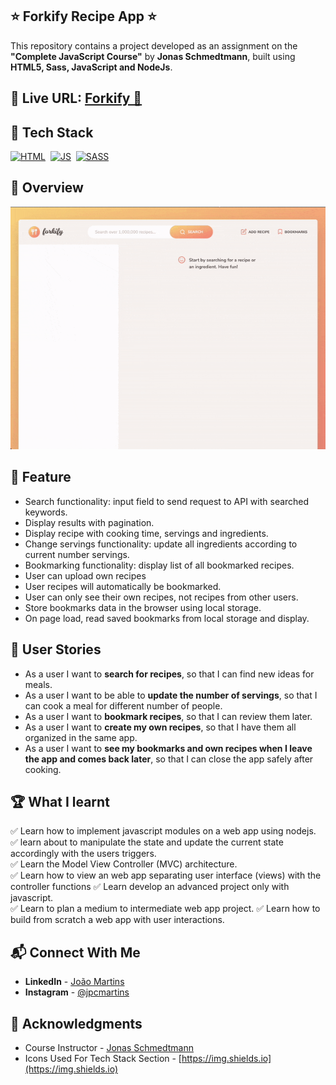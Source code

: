## ⭐ Forkify Recipe App ⭐

This repository contains a project developed as an assignment on the **"Complete JavaScript Course"** by **Jonas Schmedtmann**, built using **HTML5, Sass, JavaScript and NodeJs**.

## 🔗 Live URL: <a href="https://forkify.joao-martins.net/">Forkify 🚀</a>

## 📌 Tech Stack

[![HTML](https://img.shields.io/badge/html5%20-%23E34F26.svg?&style=for-the-badge&logo=html5&logoColor=white)](https://github.com/joao82)&nbsp;
[![JS](https://img.shields.io/badge/javascript%20-%23323330.svg?&style=for-the-badge&logo=javascript&logoColor=%23F7DF1E)](https://github.com/joao82)&nbsp;
[![SASS](https://img.shields.io/badge/Sass-CC6699?style=for-the-badge&logo=sass&logoColor=white)](https://github.com/joao82)&nbsp;
<br>

## 📸 Overview

![Screenshot](./src/img/forkify.gif?raw=true 'Forkify Recipe App')

## 🔑 Feature

- Search functionality: input field to send request to API with searched keywords.
- Display results with pagination.
- Display recipe with cooking time, servings and ingredients.
- Change servings functionality: update all ingredients according to current number servings.
- Bookmarking functionality: display list of all bookmarked recipes.
- User can upload own recipes
- User recipes will automatically be bookmarked.
- User can only see their own recipes, not recipes from other users.
- Store bookmarks data in the browser using local storage.
- On page load, read saved bookmarks from local storage and display.

## 📝 User Stories

- As a user I want to **search for recipes**, so that I can find new ideas for meals.
- As a user I want to be able to **update the number of servings**, so that I can cook a meal for different number of people.
- As a user I want to **bookmark recipes**, so that I can review them later.
- As a user I want to **create my own recipes**, so that I have them all organized in the same app.
- As a user I want to **see my bookmarks and own recipes when I leave the app and comes back later**, so that I can close the app safely after cooking.

## 🏆 What I learnt

✅ Learn how to implement javascript modules on a web app using nodejs.
✅ learn about to manipulate the state and update the current state accordingly with the users triggers.  
✅ Learn the Model View Controller (MVC) architecture.  
✅ Learn how to view an web app separating user interface (views) with the controller functions
✅ Learn develop an advanced project only with javascript.  
✅ Learn to plan a medium to intermediate web app project.
✅ Learn how to build from scratch a web app with user interactions.

## 📬 Connect With Me

- **LinkedIn** - [João Martins](https://www.linkedin.com/in/joão-pedro-martins-755ba64b/)
- **Instagram** - [@jpcmartins](https://www.instagram.com/jpcmartins/)

## 📌 Acknowledgments

- Course Instructor - [Jonas Schmedtmann](https://github.com/jonasschmedtmann)
- Icons Used For Tech Stack Section - [https://img.shields.io](https://img.shields.io)
